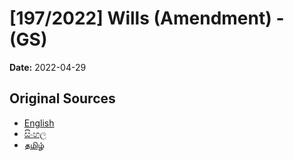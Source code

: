# [197/2022] Wills (Amendment) - (GS)

**Date:** 2022-04-29

## Original Sources

- [English](https://documents.gov.lk/view/bills/2022/4/197-2022_E.pdf)
- [සිංහල](https://documents.gov.lk/view/bills/2022/4/197-2022_S.pdf)
- [தமிழ்](https://documents.gov.lk/view/bills/2022/4/197-2022_T.pdf)
